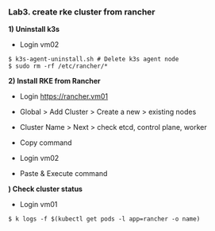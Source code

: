 ### Lab3. create rke cluster from rancher

**1) Uninstall k3s**

- Login vm02

~~~
$ k3s-agent-uninstall.sh # Delete k3s agent node
$ sudo rm -rf /etc/rancher/* 
~~~

**2) Install RKE from Rancher**

- Login https://rancher.vm01

- Global > Add Cluster > Create a new > existing nodes
- Cluster Name > Next > check etcd, control plane, worker
- Copy command
- Login vm02
- Paste & Execute command

**) Check cluster status**

- Login vm01

~~~
$ k logs -f $(kubectl get pods -l app=rancher -o name)
~~~
